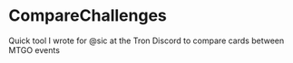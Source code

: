 # CompareChallenges
Quick tool I wrote for @sic at the Tron Discord to compare cards between MTGO events
